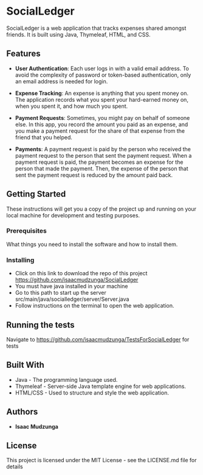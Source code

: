 # SocialLedger

SocialLedger is a web application that tracks expenses shared amongst friends. It is built using Java, Thymeleaf, HTML, and CSS.

## Features

- **User Authentication**: Each user logs in with a valid email address. To avoid the complexity of password or token-based authentication, only an email address is needed for login.

- **Expense Tracking**: An expense is anything that you spent money on. The application records what you spent your hard-earned money on, when you spent it, and how much you spent.

- **Payment Requests**: Sometimes, you might pay on behalf of someone else. In this app, you record the amount you paid as an expense, and you make a payment request for the share of that expense from the friend that you helped.

- **Payments**: A payment request is paid by the person who received the payment request to the person that sent the payment request. When a payment request is paid, the payment becomes an expense for the person that made the payment. Then, the expense of the person that sent the payment request is reduced by the amount paid back.

## Getting Started

These instructions will get you a copy of the project up and running on your local machine for development and testing purposes.

### Prerequisites

What things you need to install the software and how to install them.

### Installing

- Click on this link to download the repo of this project https://github.com/isaacmudzunga/SocialLedger
- You must have java installed in your machine
- Go to this path to start up the server src/main/java/socialledger/server/Server.java
- Follow instructions on the terminal to open the web application.

## Running the tests

Navigate to https://github.com/isaacmudzunga/TestsForSocialLedger for tests

## Built With

* Java - The programming language used.
* Thymeleaf - Server-side Java template engine for web applications.
* HTML/CSS - Used to structure and style the web application.

## Authors

* **Isaac Mudzunga**
  
## License

This project is licensed under the MIT License - see the LICENSE.md file for details

